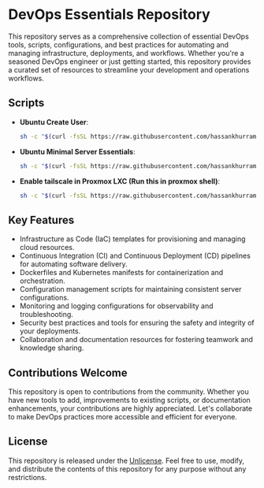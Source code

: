 # DevOps Essentials Repository

This repository serves as a comprehensive collection of essential DevOps tools, scripts, configurations, and best practices for automating and managing infrastructure, deployments, and workflows. Whether you're a seasoned DevOps engineer or just getting started, this repository provides a curated set of resources to streamline your development and operations workflows.


## Scripts

- **Ubuntu Create User**:
  ```bash
  sh -c "$(curl -fsSL https://raw.githubusercontent.com/hassankhurram/devops/main/scripts/ubuntu-server/create-sudo-user.sh)"

- **Ubuntu Minimal Server Essentials**:
  ```bash
  sh -c "$(curl -fsSL https://raw.githubusercontent.com/hassankhurram/devops/main/scripts/ubuntu-server/ubuntu-minimal.sh)"

- **Enable tailscale in Proxmox LXC (Run this in proxmox shell)**:
  ```bash
  sh -c "$(curl -fsSL https://raw.githubusercontent.com/hassankhurram/devops/main/scripts/proxmox/enable-tailscale-in-lxc.sh)"
  
## Key Features

- Infrastructure as Code (IaC) templates for provisioning and managing cloud resources.
- Continuous Integration (CI) and Continuous Deployment (CD) pipelines for automating software delivery.
- Dockerfiles and Kubernetes manifests for containerization and orchestration.
- Configuration management scripts for maintaining consistent server configurations.
- Monitoring and logging configurations for observability and troubleshooting.
- Security best practices and tools for ensuring the safety and integrity of your deployments.
- Collaboration and documentation resources for fostering teamwork and knowledge sharing.

## Contributions Welcome

This repository is open to contributions from the community. Whether you have new tools to add, improvements to existing scripts, or documentation enhancements, your contributions are highly appreciated. Let's collaborate to make DevOps practices more accessible and efficient for everyone.

## License

This repository is released under the [Unlicense](https://unlicense.org). Feel free to use, modify, and distribute the contents of this repository for any purpose without any restrictions.
